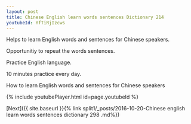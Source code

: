 ```yaml
---
layout: post
title: Chinese English learn words sentences Dictionary 214 
youtubeId: YfTiRjIzcws
---
```

 
 
Helps to learn English words and sentences for Chinese speakers.

Opportunitiy to repeat the words sentences. 

Practice English language. 
 
10 minutes practice every day. 
 
How to learn English words and sentences for Chinese speakers 
 
{% include youtubePlayer.html id=page.youtubeId %}
 
 
[Next]({{ site.baseurl }}{% link  split1/_posts/2016-10-20-Chinese english learn words sentences dictionary 298 .md%})
 
